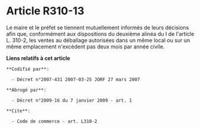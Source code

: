 # Article R310-13

Le maire et le préfet se tiennent mutuellement informés de leurs décisions afin que, conformément aux dispositions du
deuxième alinéa du I de l'article L. 310-2, les ventes au déballage autorisées dans un même local ou sur un même emplacement
n'excèdent pas deux mois par année civile.

**Liens relatifs à cet article**

	**Codifié par**:

	  - Décret n°2007-431 2007-03-25 JORF 27 mars 2007

	**Abrogé par**:

	  - Décret n°2009-16 du 7 janvier 2009 - art. 1

	**Cite**:

	  - Code de commerce - art. L310-2
